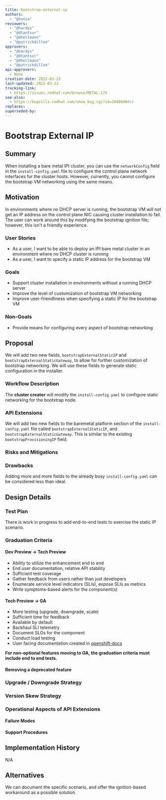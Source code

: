 ```yaml
---
title: bootstrap-external-ip
authors:
  - "@honza"
reviewers:
  - "@hardys"
  - "@dtantsur"
  - "@dhellmann"
  - "@patrickdillon"
approvers:
  - "@hardys"
  - "@dtantsur"
  - "@dhellmann"
  - "@patrickdillon"
api-approvers:
  - None
creation-date: 2022-03-23
last-updated: 2022-03-23
tracking-link:
  - https://issues.redhat.com/browse/METAL-175
see-also:
  - https://bugzilla.redhat.com/show_bug.cgi?id=2048600#c1
replaces:
superseded-by:
---
```


# Bootstrap External IP

## Summary

When installing a bare metal IPI cluster, you can use the `networkConfig` field
in the `install-config.yaml` file to configure the control plane network
interfaces for the cluster hosts.  However, currently, you cannot configure the
bootstrap VM networking using the same means.

## Motivation

In environments where no DHCP server is running, the bootstrap VM will not get
an IP address on the control plane NIC causing cluster installation to fail.
The user can work around this by modifying the bootstrap ignition file; however,
this isn't a friendly experience.

### User Stories

- As a user, I want to be able to deploy an IPI bare metal cluster in an
  environment where no DHCP cluster is running
- As a user, I want to specify a static IP address for the bootstrap VM

### Goals

- Support cluster installation in environments without a running DHCP server
- Improve the level of customization of bootstrap VM networking
- Improve user-friendliness when specifying a static IP for the bootstrap VM

### Non-Goals

- Provide means for configuring every aspect of bootstrap networking

## Proposal

We will add two new fields, `bootstrapExternalStaticIP` and
`bootstrapExternalStaticGateway`, to allow for further customization of
bootstrap networking.  We will use these fields to generate static configuration
in the installer.

### Workflow Description

The **cluster creator** will modify the `install-config.yaml` to configure
static networking for the bootstrap node.

### API Extensions

We will add two new fields to the baremetal platform section of the
`install-config.yaml` file called `bootstrapExternalStaticIP`, and
`bootstrapExternalStaticGateway`.  This is similar to the existing
`bootstrapProvisioningIP` field.

### Risks and Mitigations

### Drawbacks

Adding more and more fields to the already busy `install-config.yaml` can be
considered less than ideal.

## Design Details

### Test Plan

There is work in progress to add end-to-end tests to exercise the static IP
scenario.

### Graduation Criteria

#### Dev Preview -> Tech Preview

- Ability to utilize the enhancement end to end
- End user documentation, relative API stability
- Sufficient test coverage
- Gather feedback from users rather than just developers
- Enumerate service level indicators (SLIs), expose SLIs as metrics
- Write symptoms-based alerts for the component(s)

#### Tech Preview -> GA

- More testing (upgrade, downgrade, scale)
- Sufficient time for feedback
- Available by default
- Backhaul SLI telemetry
- Document SLOs for the component
- Conduct load testing
- User facing documentation created in [openshift-docs](https://github.com/openshift/openshift-docs/)

**For non-optional features moving to GA, the graduation criteria must include
end to end tests.**

#### Removing a deprecated feature

### Upgrade / Downgrade Strategy

### Version Skew Strategy

### Operational Aspects of API Extensions

#### Failure Modes

#### Support Procedures

## Implementation History

N/A

## Alternatives

We can document the specific scenario, and offer the ignition-based workaround
as a possible solution.
